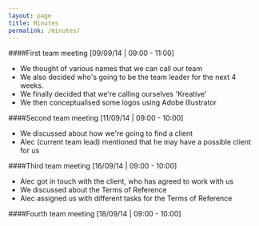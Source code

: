 ```yaml
---
layout: page
title: Minutes
permalink: /minutes/
---
```


####First team meeting [09/09/14 | 09:00 - 11:00]

- We thought of various names that we can call our team
- We also decided who's going to be the team leader for the next 4 weeks.
- We finally decided that we're calling ourselves 'Kreative'
- We then conceptualised some logos using Adobe Illustrator

####Second team meeting [11/09/14 | 09:00 - 10:00]

- We discussed about how we're going to find a client
- Alec (current team lead) mentioned that he may have a possible client for us


####Third team meeting [16/09/14 | 09:00 - 10:00]
- Alec got in touch with the client, who has agreed to work with us
- We discussed about the Terms of Reference
- Alec assigned us with different tasks for the Terms of Reference


####Fourth team meeting [18/09/14 | 09:00 - 10:00]